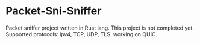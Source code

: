 # Packet-Sni-Sniffer
Packet sniffer project written in Rust lang.
This project is not completed yet.
Supported protocols: ipv4, TCP, UDP, TLS.
working on QUIC.
